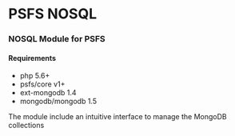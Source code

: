 # PSFS NOSQL

### NOSQL Module for PSFS

#### Requirements
* php 5.6+
* psfs/core v1+
* ext-mongodb 1.4
* mongodb/mongodb 1.5

The module include an intuitive interface to manage the MongoDB collections